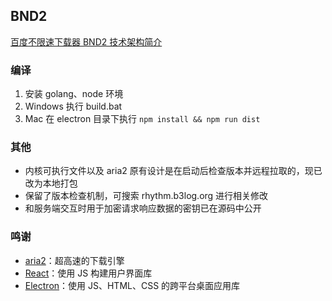 ## BND2

[百度不限速下载器 BND2 技术架构简介](https://hacpai.com/article/1535277215816)

### 编译

1. 安装 golang、node 环境
2. Windows 执行 build.bat
3. Mac 在 electron 目录下执行 `npm install && npm run dist`

### 其他

* 内核可执行文件以及 aria2 原有设计是在启动后检查版本并远程拉取的，现已改为本地打包
* 保留了版本检查机制，可搜索 rhythm.b3log.org 进行相关修改
* 和服务端交互时用于加密请求响应数据的密钥已在源码中公开

### 鸣谢

* [aria2](https://github.com/aria2/aria2)：超高速的下载引擎
* [React](https://github.com/facebook/react)：使用 JS 构建用户界面库
* [Electron](https://github.com/electron/electron)：使用 JS、HTML、CSS 的跨平台桌面应用库
